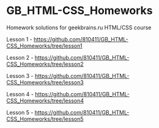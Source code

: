 # GB_HTML-CSS_Homeworks
Homework solutions for geekbrains.ru HTML/CSS course

Lesson 1 - https://github.com/810411/GB_HTML-CSS_Homeworks/tree/lesson1

Lesson 2 - https://github.com/810411/GB_HTML-CSS_Homeworks/tree/lesson2

Lesson 3 - https://github.com/810411/GB_HTML-CSS_Homeworks/tree/lesson3

Lesson 4 - https://github.com/810411/GB_HTML-CSS_Homeworks/tree/lesson4

Lesson 5 - https://github.com/810411/GB_HTML-CSS_Homeworks/tree/lesson5

